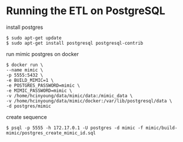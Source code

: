 # Running the ETL on PostgreSQL

install postgres

```
$ sudo apt-get update
$ sudo apt-get install postgresql postgresql-contrib
```

run mimic postgres on docker

```
$ docker run \
--name mimic \
-p 5555:5432 \
-e BUILD_MIMIC=1 \
-e POSTGRES_PASSWORD=mimic \
-e MIMIC_PASSWORD=mimic \
-v /home/hcinyoung/data/mimic/data:/mimic_data \
-v /home/hcinyoung/data/mimic/docker:/var/lib/postgresql/data \
-d postgres/mimic
```

create sequence

```
$ psql -p 5555 -h 172.17.0.1 -U postgres -d mimic -f mimic/build-mimic/postgres_create_mimic_id.sql
```
